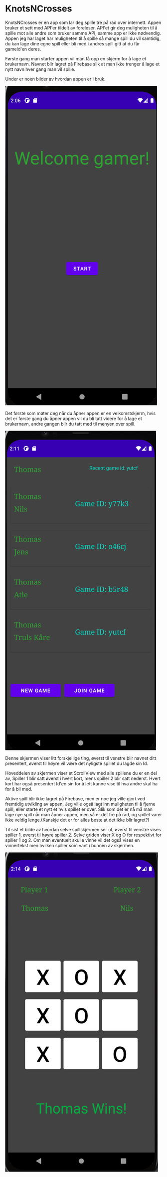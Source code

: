 # KnotsNCrosses

KnotsNCrosses er en app som lar deg spille tre på rad over internett. Appen bruker et sett med API'er tildelt av foreleser. API'et gir deg muligheten til å spille mot alle andre som bruker samme API, samme app er ikke nødvendig. Appen jeg har laget har muligheten til å spille så mange spill du vil samtidig, du kan lage dine egne spill eller bli med i andres spill gitt at du får gameId'en deres.

Første gang man starter appen vil man få opp en skjerm for å lage et brukernavn. Navnet blir lagret på Firebase slik at man ikke trenger å lage et nytt navn hver gang man vil spille.

Under er noen bilder av hvordan appen er i bruk.

![Welcome Screen image :)](https://github.com/thomaseho/KnotsNCrosses/blob/main/images/WelcomeScreen.png)

Det første som møter deg når du åpner appen er en velkomstskjerm, hvis det er første gang du åpner appen vil du bli tatt videre for å lage et brukernavn, andre gangen blir du tatt med til menyen over spill.

![Menu Screen image :)](https://github.com/thomaseho/KnotsNCrosses/blob/main/images/MenuScreen.png)

Denne skjermen viser litt forskjellige ting, øverst til venstre blir navnet ditt presentert, øverst til høyre vil være det nyligste spillet du lagde sin Id.

Hoveddelen av skjermen viser et ScrollView med alle spillene du er en del av, Spiller 1 blir satt øverst i hvert kort, mens spiller 2 blir satt nederst. Hvert kort har også presentert Id'en sin for å lett kunne vise til hva andre skal ha for å bli med.

Aktive spill blir ikke lagret på Firebase, men er noe jeg ville gjort ved fremtidig utvikling av appen. Jeg ville også lagt inn muligheten til å fjerne spill, eller starte et nytt et hvis spillet er over. Slik som det er nå må man lage nye spill når man åpner appen, men så er det tre på rad, og spillet varer ikke veldig lenge.(Kanskje det er for alles beste at det ikke blir lagret?)

Til sist et bilde av hvordan selve spillskjermen ser ut, øverst til venstre vises spiller 1, øverst til høyre spiller 2. Selve griden viser X og O for respektivt for spiller 1 og 2. Om man eventuelt skulle vinne vil det også vises en vinnertekst men hvilken spiller som vant i bunnen av skjermen.

![Game Screen image :)](https://github.com/thomaseho/KnotsNCrosses/blob/main/images/GameScreen.png)
